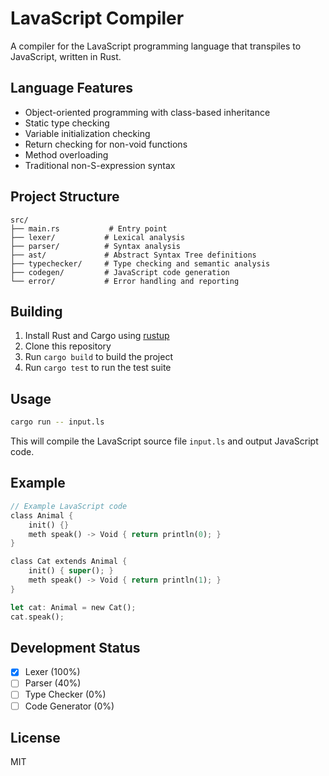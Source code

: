 # LavaScript Compiler

A compiler for the LavaScript programming language that transpiles to JavaScript, written in Rust.

## Language Features

- Object-oriented programming with class-based inheritance
- Static type checking
- Variable initialization checking
- Return checking for non-void functions
- Method overloading
- Traditional non-S-expression syntax

## Project Structure

```
src/
├── main.rs           # Entry point
├── lexer/           # Lexical analysis
├── parser/          # Syntax analysis
├── ast/             # Abstract Syntax Tree definitions
├── typechecker/     # Type checking and semantic analysis
├── codegen/         # JavaScript code generation
└── error/           # Error handling and reporting
```

## Building

1. Install Rust and Cargo using [rustup](https://rustup.rs/)
2. Clone this repository
3. Run `cargo build` to build the project
4. Run `cargo test` to run the test suite

## Usage

```bash
cargo run -- input.ls
```

This will compile the LavaScript source file `input.ls` and output JavaScript code.

## Example

```rust
// Example LavaScript code
class Animal {
    init() {}
    meth speak() -> Void { return println(0); }
}

class Cat extends Animal {
    init() { super(); }
    meth speak() -> Void { return println(1); }
}

let cat: Animal = new Cat();
cat.speak();
```

## Development Status

- [x] Lexer (100%)
- [ ] Parser (40%)
- [ ] Type Checker (0%)
- [ ] Code Generator (0%)

## License

MIT
